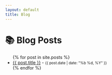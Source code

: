 ```yaml
---
layout: default
title: Blog
---
```


# 📚 Blog Posts

<ul>
  {% for post in site.posts %}
    <li>
      <a href="{{ post.url }}">{{ post.title }}</a> - <small>{{ post.date | date: "%b %d, %Y" }}</small>
    </li>
  {% endfor %}
</ul>
